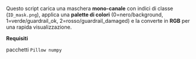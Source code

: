 Questo script carica una maschera **mono-canale** con indici di classe (`ID_mask.png`), applica una **palette di colori** (0=nero/background, 1=verde/guardrail_ok, 2=rosso/guardrail_damaged) e la converte in **RGB** per una rapida visualizzazione.



**Requisiti**

pacchetti `Pillow numpy`
